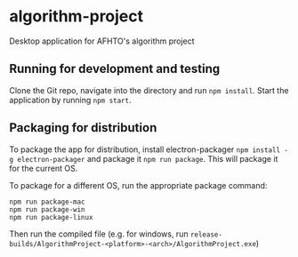 # algorithm-project
Desktop application for AFHTO's algorithm project

## Running for development and testing
Clone the Git repo, navigate into the directory and run `npm install`. Start the application by running `npm start`. 


## Packaging for distribution

To package the app for distribution, install electron-packager `npm install -g electron-packager` and package it `npm run package`. This will package it for the current OS.

To package for a different OS, run the appropriate package command:
```
npm run package-mac
npm run package-win
npm run package-linux
```

Then run the compiled file (e.g. for windows, run `release-builds/AlgorithmProject-<platform>-<arch>/AlgorithmProject.exe`)
